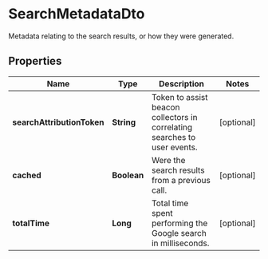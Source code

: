 

# SearchMetadataDto

Metadata relating to the search results, or how they were generated.

## Properties

| Name | Type | Description | Notes |
|------------ | ------------- | ------------- | -------------|
|**searchAttributionToken** | **String** | Token to assist beacon collectors in correlating searches to user events. |  [optional] |
|**cached** | **Boolean** | Were the search results from a previous call. |  [optional] |
|**totalTime** | **Long** | Total time spent performing the Google search in milliseconds. |  [optional] |




